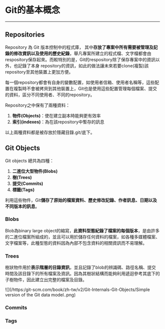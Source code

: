# Git的基本概念

---

## Repositories

Repository 為 Git 版本控制中的程式庫， 其中**存放了專案中所有需要被管理及記錄的修改資訊以及使用的歷史紀錄**，舉凡專案所建立的程式檔、文字檔都會由respository保存起來。而較特別的是，Git的respository除了保存專案中的資訊以外，也記錄了本身 repository的資訊，如此的做法讓未來若要clone\(複製\)該repository至其他裝置上更加方便。

每一個repository都會有自身的變數配置，如使用者信箱、使用者名稱等，這些配置在複製時不會被拷貝到其他裝置上，Git也是使用這些配置管理每個檔案、提交的資料，區分不同使用者、不同的repository。

Repository之中保有了兩種資料：

1. **物件\(Objects\)**：使在建立副本時能夠更有效率
2. **索引\(indexes\)**：為在該repository中暫存的訊息

以上兩種資料都是被存放於隱藏目錄.git/底下。

## Git Objects

Git objects 總共為四種：

1. **二進位大型物件\(Blobs\)**
2. **樹\(Trees\)**
3. **提交\(Commits\)**
4. **標籤\(Tags\)**

利用這些物件，Git**儲存了原始的檔案資料、歷史修改記錄、作者訊息、日期以及不同版本的訊息**。

### Blobs

Blob為binary large object的縮寫，**此資料型態紀錄了檔案的每個版本**，是由許多的二進位檔案所組成的，並且可以用於儲存任何資料的檔案，如各種多媒體檔案、文字檔案等，此種型態的資料因為內部不包含資料的相關資訊而不易理解。

### Trees

樹狀物件用於**表示階層的目錄資訊**，並且記錄了blob的辨識碼、路徑名稱、提交時間及該目錄下的所有檔案及資訊。因為其樹狀結構而能夠利用遞迴參考其底下的子樹物件，因此建立出完整的檔案及目錄。

![](/https:/git-scm.com/book/zh-tw/v2/Git-Internals-Git-Objects/Simple version of the Git data model..png)

### Commits

### Tags



